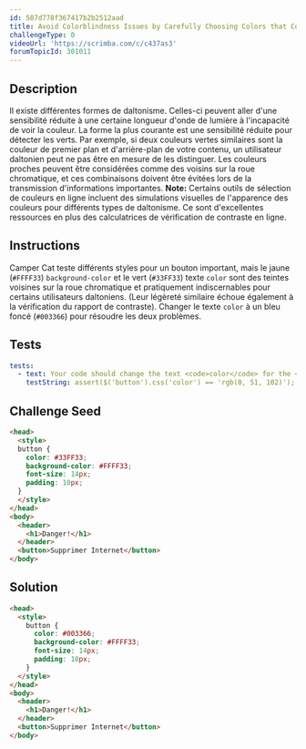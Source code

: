 ```yaml
---
id: 587d778f367417b2b2512aad
title: Avoid Colorblindness Issues by Carefully Choosing Colors that Convey Information
challengeType: 0
videoUrl: 'https://scrimba.com/c/c437as3'
forumTopicId: 301011
---
```


## Description
<section id='description'>
Il existe différentes formes de daltonisme. Celles-ci peuvent aller d'une sensibilité réduite à une certaine longueur d'onde de lumière à l'incapacité de voir la couleur. La forme la plus courante est une sensibilité réduite pour détecter les verts.
Par exemple, si deux couleurs vertes similaires sont la couleur de premier plan et d'arrière-plan de votre contenu, un utilisateur daltonien peut ne pas être en mesure de les distinguer. Les couleurs proches peuvent être considérées comme des voisins sur la roue chromatique, et ces combinaisons doivent être évitées lors de la transmission d'informations importantes.
<strong>Note:</strong> Certains outils de sélection de couleurs en ligne incluent des simulations visuelles de l'apparence des couleurs pour différents types de daltonisme. Ce sont d'excellentes ressources en plus des calculatrices de vérification de contraste en ligne.
</section>

## Instructions
<section id='instructions'>
Camper Cat teste différents styles pour un bouton important, mais le jaune (<code>#FFFF33</code>) <code>background-color</code> et le vert (<code>#33FF33</code>) texte <code>color</code> sont des teintes voisines sur la roue chromatique et pratiquement indiscernables pour certains utilisateurs daltoniens. (Leur légèreté similaire échoue également à la vérification du rapport de contraste). Changer le texte <code>color</code> à un bleu foncé (<code>#003366</code>) pour résoudre les deux problèmes.
</section>

## Tests
<section id='tests'>

```yml
tests:
  - text: Your code should change the text <code>color</code> for the <code>button</code> to the dark blue.
    testString: assert($('button').css('color') == 'rgb(0, 51, 102)');

```

</section>

## Challenge Seed
<section id='challengeSeed'>

<div id='html-seed'>

```html
<head>
  <style>
  button {
    color: #33FF33;
    background-color: #FFFF33;
    font-size: 14px;
    padding: 10px;
  }
  </style>
</head>
<body>
  <header>
    <h1>Danger!</h1>
  </header>
  <button>Supprimer Internet</button>
</body>
```

</div>



</section>

## Solution
<section id='solution'>

```html
<head>
  <style>
    button {
      color: #003366;
      background-color: #FFFF33;
      font-size: 14px;
      padding: 10px;
    }
  </style>
</head>
<body>
  <header>
    <h1>Danger!</h1>
  </header>
  <button>Supprimer Internet</button>
</body>
```

</section>
